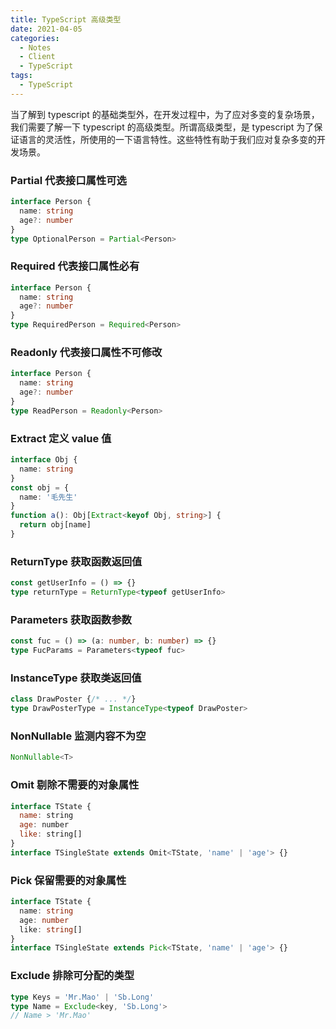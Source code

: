 ```yaml
---
title: TypeScript 高级类型
date: 2021-04-05
categories:
  - Notes
  - Client
  - TypeScript
tags: 
  - TypeScript
---
```


当了解到 typescript 的基础类型外，在开发过程中，为了应对多变的复杂场景，我们需要了解一下 typescript 的高级类型。所谓高级类型，是 typescript 为了保证语言的灵活性，所使用的一下语言特性。这些特性有助于我们应对复杂多变的开发场景。

<!-- more -->

### Partial 代表接口属性可选

~~~ts
interface Person {
  name: string
  age?: number
}
type OptionalPerson = Partial<Person>
~~~

### Required 代表接口属性必有

~~~ts
interface Person {
  name: string
  age?: number
}
type RequiredPerson = Required<Person>
~~~

### Readonly 代表接口属性不可修改

~~~ts
interface Person {
  name: string
  age?: number
}
type ReadPerson = Readonly<Person>
~~~

### Extract 定义 value 值

~~~ts
interface Obj {
  name: string
}
const obj = {
  name: '毛先生'
}
function a(): Obj[Extract<keyof Obj, string>] {
  return obj[name]
}
~~~

### ReturnType 获取函数返回值

~~~ts
const getUserInfo = () => {}
type returnType = ReturnType<typeof getUserInfo>
~~~

### Parameters 获取函数参数

~~~ts
const fuc = () => (a: number, b: number) => {}
type FucParams = Parameters<typeof fuc>
~~~

### InstanceType 获取类返回值

~~~ts
class DrawPoster {/* ... */}
type DrawPosterType = InstanceType<typeof DrawPoster>
~~~

### NonNullable 监测内容不为空

~~~ts
NonNullable<T>
~~~

### Omit 剔除不需要的对象属性

~~~js
interface TState {
  name: string
  age: number
  like: string[]
}
interface TSingleState extends Omit<TState, 'name' | 'age'> {}
~~~

### Pick 保留需要的对象属性

~~~ts
interface TState {
  name: string
  age: number
  like: string[]
}
interface TSingleState extends Pick<TState, 'name' | 'age'> {}
~~~

### Exclude 排除可分配的类型

~~~ts
type Keys = 'Mr.Mao' | 'Sb.Long'
type Name = Exclude<key, 'Sb.Long'>
// Name > 'Mr.Mao'
~~~
